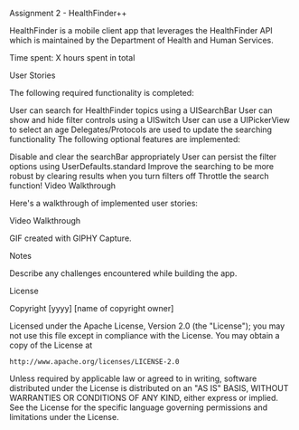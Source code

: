 Assignment 2 - HealthFinder++

HealthFinder is a mobile client app that leverages the HealthFinder API which is maintained by the Department of Health and Human Services.

Time spent: X hours spent in total

User Stories

The following required functionality is completed:

 User can search for HealthFinder topics using a UISearchBar
 User can show and hide filter controls using a UISwitch
 User can use a UIPickerView to select an age
 Delegates/Protocols are used to update the searching functionality
The following optional features are implemented:

 Disable and clear the searchBar appropriately
 User can persist the filter options using UserDefaults.standard
 Improve the searching to be more robust by clearing results when you turn filters off
 Throttle the search function!
Video Walkthrough

Here's a walkthrough of implemented user stories:

Video Walkthrough

GIF created with GIPHY Capture.

Notes

Describe any challenges encountered while building the app.

License

Copyright [yyyy] [name of copyright owner]

Licensed under the Apache License, Version 2.0 (the "License");
you may not use this file except in compliance with the License.
You may obtain a copy of the License at

    http://www.apache.org/licenses/LICENSE-2.0

Unless required by applicable law or agreed to in writing, software
distributed under the License is distributed on an "AS IS" BASIS,
WITHOUT WARRANTIES OR CONDITIONS OF ANY KIND, either express or implied.
See the License for the specific language governing permissions and
limitations under the License.
